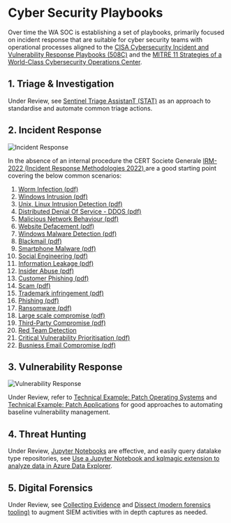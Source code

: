 # Cyber Security Playbooks

Over time the WA SOC is establishing a set of playbooks, primarily focused on incident response that are suitable for cyber security teams with operational processes aligned to the [CISA Cybersecurity Incident and Vulnerability Response Playbooks (508C)](../pdfs/Federal_Government_Cybersecurity_Incident_and_Vulnerability_Response_Playbooks_508C.pdf) and the [MITRE 11 Strategies of a World-Class Cybersecurity Operations Center](../pdfs/11-strategies-of-a-world-class-cybersecurity-operations-center.pdf).

## 1. Triage & Investigation

Under Review, see [Sentinel Triage AssistanT (STAT)](https://github.com/briandelmsft/SentinelAutomationModules/blob/main/Docs/readme.md) as an approach to standardise and automate common triage actions.

## 2. Incident Response

![Incident Response](../images/incidentresponse.png)

In the absence of an internal procedure the CERT Societe Generale [IRM-2022 (Incident Response Methodologies 2022)
](https://github.com/wagov/IRM/tree/main/EN) are a good starting point covering the below common scenarios:

1. [Worm Infection (pdf)](https://github.com/wagov/IRM/raw/main/EN/IRM-1-WormInfection.pdf)
1. [Windows Intrusion (pdf)](https://github.com/wagov/IRM/raw/main/EN/IRM-2-WindowsIntrusion.pdf)
1. [Unix, Linux Intrusion Detection (pdf)](https://github.com/wagov/IRM/raw/main/EN/IRM-3-UnixLinuxIntrusionDetection.pdf)
1. [Distributed Denial Of Service - DDOS (pdf)](https://github.com/wagov/IRM/raw/main/EN/IRM-4-DDOS.pdf)
1. [Malicious Network Behaviour (pdf)](https://github.com/wagov/IRM/raw/main/EN/IRM-5-MaliciousNetworkBehaviour.pdf)
1. [Website Defacement (pdf)](https://github.com/wagov/IRM/raw/main/EN/IRM-6-Website-Defacement.pdf)
1. [Windows Malware Detection (pdf)](https://github.com/wagov/IRM/raw/main/EN/IRM-7-WindowsMalwareDetection.pdf)
1. [Blackmail (pdf)](https://github.com/wagov/IRM/raw/main/EN/IRM-8-Blackmail.pdf)
1. [Smartphone Malware (pdf)](https://github.com/wagov/IRM/raw/main/EN/IRM-9-SmartphoneMalware.pdf)
1. [Social Engineering (pdf)](https://github.com/wagov/IRM/raw/main/EN/IRM-10-SocialEngineering.pdf)
1. [Information Leakage (pdf)](https://github.com/wagov/IRM/raw/main/EN/IRM-11-InformationLeakage.pdf)
1. [Insider Abuse (pdf)](https://github.com/wagov/IRM/raw/main/EN/IRM-12-InsiderAbuse.pdf)
1. [Customer Phishing (pdf)](https://github.com/wagov/IRM/raw/main/EN/IRM-13-Customer_Phishing.pdf)
1. [Scam (pdf)](https://github.com/wagov/IRM/raw/main/EN/IRM-14-Scam.pdf)
1. [Trademark infringement (pdf)](https://github.com/wagov/IRM/raw/main/EN/IRM-15-Trademark%20infringement.pdf)
1. [Phishing (pdf)](https://github.com/wagov/IRM/raw/main/EN/IRM-16-Phishing.pdf)
1. [Ransomware (pdf)](https://github.com/wagov/IRM/raw/main/EN/IRM-17-Ransomware.pdf)
1. [Large scale compromise (pdf)](https://github.com/wagov/IRM/raw/main/EN/IRM-18-Large_scale_compromise.pdf)
1. [Third-Party Compromise (pdf)](https://github.com/wagov/IRM/raw/main/EN/IRM-19-3rd-party_compromise.pdf)
1. [Red Team Detection](https://github.com/wagov/IRM/raw/main/EN/IRM-20-Red_Team_Detection.pdf)
1. [Critical Vulnerability Prioritisation (pdf)](https://github.com/wagov/IRM/raw/main/EN/IRM-21-Critical_Vulnerability_Prioritization.pdf)
1. [Busniess Email Compromise (pdf)](https://github.com/wagov/IRM/raw/main/EN/IRM-22-Business_Email_Compromise.pdf)

## 3. Vulnerability Response

![Vulnerability Response](../images/vulnerabilityresponse.png)

Under Review, refer to [Technical Example: Patch Operating Systems](https://www.cyber.gov.au/resources-business-and-government/essential-cyber-security/small-business-cyber-security/small-business-cloud-security-guide/technical-example-patch-operating-system) and [Technical Example: Patch Applications](https://www.cyber.gov.au/resources-business-and-government/essential-cyber-security/small-business-cyber-security/small-business-cloud-security-guide/technical-example-patch-applications) for good approaches to automating baseline vulnerability management.

## 4. Threat Hunting

Under Review, [Jupyter Notebooks](https://github.com/github/codespaces-jupyter) are effective, and easily query datalake type repositories, see [Use a Jupyter Notebook and kqlmagic extension to analyze data in Azure Data Explorer](https://learn.microsoft.com/en-us/azure/data-explorer/kqlmagic).

## 5. Digital Forensics

Under Review, see [Collecting Evidence](collecting-evidence.md) and [Dissect (modern forensics tooling)](https://docs.dissect.tools/en/latest/index.html) to augment SIEM activities with in depth captures as needed.
